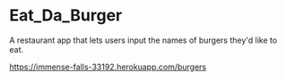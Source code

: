 # Eat_Da_Burger
A restaurant app that lets users input the names of burgers they'd like to eat.


https://immense-falls-33192.herokuapp.com/burgers
